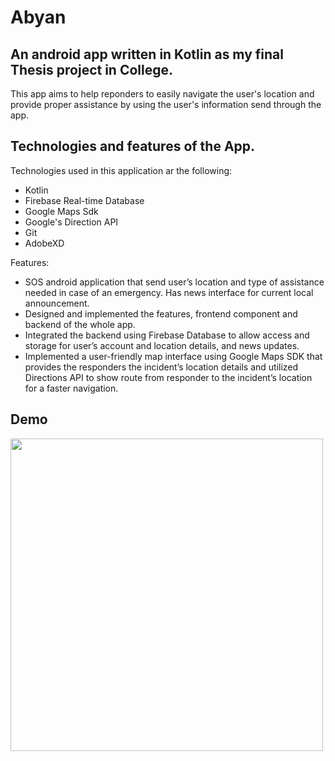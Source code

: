 
# Abyan

## An android app written in Kotlin as my final Thesis project in College.

This app aims to help reponders to easily navigate the user's location and provide proper assistance by using the user's information send through the app.

## Technologies and features of the App.

Technologies used in this application ar the following:
- Kotlin
- Firebase Real-time Database
- Google Maps Sdk
- Google's Direction API
- Git
- AdobeXD
  
Features:
- SOS android application that send user’s location and type of assistance needed in case of an emergency. Has news interface for current local announcement.
- Designed and implemented the features, frontend component and backend of the whole app.
- Integrated the backend using Firebase Database to allow access and storage for user’s account and location details, and news updates.
- Implemented a user-friendly map interface using Google Maps SDK that provides the responders the incident’s location details and utilized Directions API to show route from responder to the incident’s location for a faster navigation.   

## Demo
<img src="https://github.com/CJGumban/abyan/assets/68932940/adf70321-e9ba-46fd-af45-5601bbb86f37" width="" height="500">

